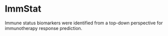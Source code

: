# ImmStat
Immune status biomarkers were identified from a top-down perspective for immunotherapy response prediction.
